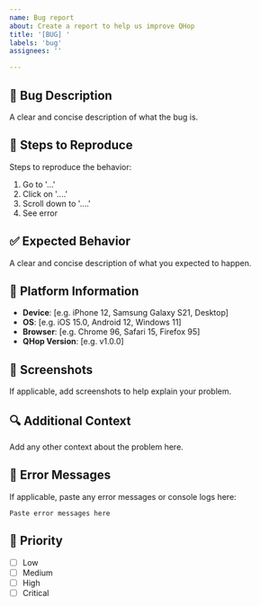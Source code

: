 ```yaml
---
name: Bug report
about: Create a report to help us improve QHop
title: '[BUG] '
labels: 'bug'
assignees: ''

---
```


## 🐛 Bug Description
A clear and concise description of what the bug is.

## 🔄 Steps to Reproduce
Steps to reproduce the behavior:
1. Go to '...'
2. Click on '....'
3. Scroll down to '....'
4. See error

## ✅ Expected Behavior
A clear and concise description of what you expected to happen.

## 📱 Platform Information
- **Device**: [e.g. iPhone 12, Samsung Galaxy S21, Desktop]
- **OS**: [e.g. iOS 15.0, Android 12, Windows 11]
- **Browser**: [e.g. Chrome 96, Safari 15, Firefox 95]
- **QHop Version**: [e.g. v1.0.0]

## 📸 Screenshots
If applicable, add screenshots to help explain your problem.

## 🔍 Additional Context
Add any other context about the problem here.

## 🚨 Error Messages
If applicable, paste any error messages or console logs here:

```
Paste error messages here
```

## 🎯 Priority
- [ ] Low
- [ ] Medium
- [ ] High
- [ ] Critical
